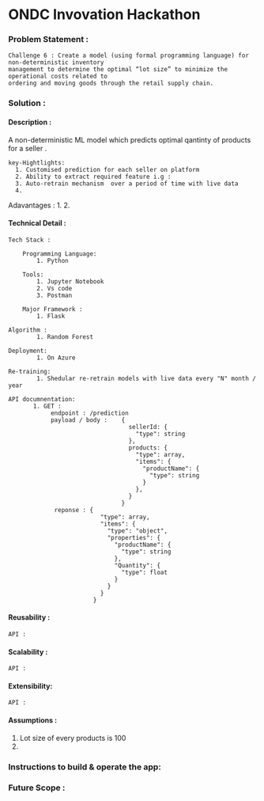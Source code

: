 # ONDC Invovation Hackathon  

### Problem Statement :
    Challenge 6 : Create a model (using formal programming language) for non-deterministic inventory
    management to determine the optimal “lot size” to minimize the operational costs related to
    ordering and moving goods through the retail supply chain.

### Solution :

#### Description :

  A non-deterministic ML model which predicts optimal qantinty of products for a seller . 
 
    key-Hightlights:
      1. Customised prediction for each seller on platform 
      2. Ability to extract required feature i.g : 
      3. Auto-retrain mechanism  over a period of time with live data
      4.
      
Adavantages : 
      1. 
      2.
    
#### Technical Detail : 

    Tech Stack :
    
        Programming Language: 
            1. Python
            
        Tools:
            1. Jupyter Notebook
            2. Vs code
            3. Postman
            
        Major Framework :
            1. Flask
            
    Algorithm :
            1. Random Forest 
            
    Deployment:
            1. On Azure
            
    Re-training:
            1. Shedular re-retrain models with live data every "N" month / year 
            
    API documnentation:
           1. GET : 
                endpoint : /prediction
                payload / body :    {
                                      sellerId: {
                                        "type": string
                                      },
                                      products: {
                                        "type": array,
                                        "items": {
                                          "productName": {
                                            "type": string
                                          }
                                        },
                                      }
                                    }
                 reponse : {
                              "type": array,
                              "items": {
                                "type": "object",
                                "properties": {
                                  "productName": {
                                    "type": string
                                  },
                                  "Quantity": {
                                    "type": float
                                  }
                                }
                              }
                            }
           
    
   
#### Reusability : 
    API :
    
#### Scalability : 
    API :
    
#### Extensibility: 
    API :
    
#### Assumptions :
  1. Lot size of every products is 100 
  2. 


### Instructions to build & operate the app: 

       
### Future Scope : 


